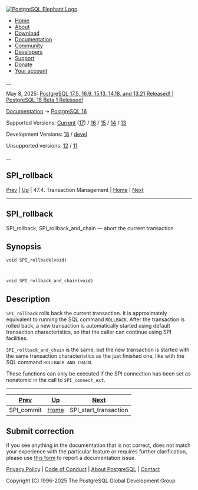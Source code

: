 [ ![PostgreSQL Elephant Logo](/media/img/about/press/elephant.png) ](/)

  * [Home](/ "Home")
  * [About](/about/ "About")
  * [Download](/download/ "Download")
  * [Documentation](/docs/ "Documentation")
  * [Community](/community/ "Community")
  * [Developers](/developer/ "Developers")
  * [Support](/support/ "Support")
  * [Donate](/about/donate/ "Donate")
  * [Your account](/account/ "Your account")

__

May 8, 2025: [ PostgreSQL 17.5, 16.9, 15.13, 14.18, and 13.21 Released! ](/about/news/postgresql-175-169-1513-1418-and-1321-released-3072/) | [ PostgreSQL 18 Beta 1 Released! ](/about/news/postgresql-18-beta-1-released-3070/)

[Documentation](/docs/ "Documentation") -> [PostgreSQL
16](/docs/16/index.html)

Supported Versions: [Current](/docs/current/spi-spi-rollback.html "PostgreSQL
17 - SPI_rollback") ([17](/docs/17/spi-spi-rollback.html "PostgreSQL 17 -
SPI_rollback")) / [16](/docs/16/spi-spi-rollback.html "PostgreSQL 16 -
SPI_rollback") / [15](/docs/15/spi-spi-rollback.html "PostgreSQL 15 -
SPI_rollback") / [14](/docs/14/spi-spi-rollback.html "PostgreSQL 14 -
SPI_rollback") / [13](/docs/13/spi-spi-rollback.html "PostgreSQL 13 -
SPI_rollback")

Development Versions: [18](/docs/18/spi-spi-rollback.html "PostgreSQL 18 -
SPI_rollback") / [devel](/docs/devel/spi-spi-rollback.html "PostgreSQL devel -
SPI_rollback")

Unsupported versions: [12](/docs/12/spi-spi-rollback.html "PostgreSQL 12 -
SPI_rollback") / [11](/docs/11/spi-spi-rollback.html "PostgreSQL 11 -
SPI_rollback")

__

SPI_rollback  
---  
[Prev](spi-spi-commit.html "SPI_commit")  | [Up](spi-transaction.html "47.4. Transaction Management") | 47.4. Transaction Management | [Home](index.html "PostgreSQL 16.9 Documentation") |  [Next](spi-spi-start-transaction.html "SPI_start_transaction")  
  
* * *

## SPI_rollback

SPI_rollback, SPI_rollback_and_chain — abort the current transaction

## Synopsis

    
    
    void SPI_rollback(void)
    
    
    
    void SPI_rollback_and_chain(void)
    

## Description

`SPI_rollback` rolls back the current transaction. It is approximately
equivalent to running the SQL command `ROLLBACK`. After the transaction is
rolled back, a new transaction is automatically started using default
transaction characteristics, so that the caller can continue using SPI
facilities.

`SPI_rollback_and_chain` is the same, but the new transaction is started with
the same transaction characteristics as the just finished one, like with the
SQL command `ROLLBACK AND CHAIN`.

These functions can only be executed if the SPI connection has been set as
nonatomic in the call to `SPI_connect_ext`.

* * *

[Prev](spi-spi-commit.html "SPI_commit")  | [Up](spi-transaction.html "47.4. Transaction Management") |  [Next](spi-spi-start-transaction.html "SPI_start_transaction")  
---|---|---  
SPI_commit  | [Home](index.html "PostgreSQL 16.9 Documentation") |  SPI_start_transaction  
  
## Submit correction

If you see anything in the documentation that is not correct, does not match
your experience with the particular feature or requires further clarification,
please use [this form](/account/comments/new/16/spi-spi-rollback.html/) to
report a documentation issue.

[Privacy Policy](/about/privacypolicy) | [Code of Conduct](/about/policies/coc/) | [About PostgreSQL](/about/) | [Contact](/about/contact/)  

Copyright (C) 1996-2025 The PostgreSQL Global Development Group

